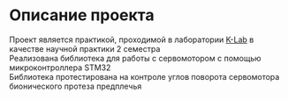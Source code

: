 # Описание проекта

Проект является практикой, проходимой в лаборатории [K-Lab](https://k-lab.su) в качестве научной практики 2 семестра <br>
Реализована библиотека для работы с сервомотором с помощью микроконтроллера STM32 <br>
Библиотека протестирована на контроле углов поворота сервомотора бионического протеза предплечья

